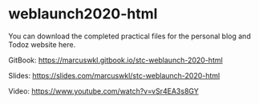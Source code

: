 # weblaunch2020-html
You can download the completed practical files for the personal blog and Todoz website here.

GitBook:
https://marcuswkl.gitbook.io/stc-weblaunch-2020-html

Slides:
https://slides.com/marcuswkl/stc-weblaunch-2020-html

Video:
https://www.youtube.com/watch?v=vSr4EA3s8GY

